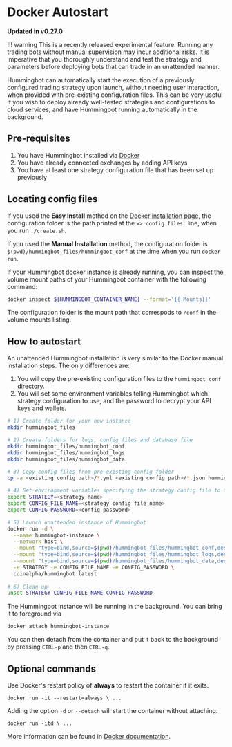 # Docker Autostart

**Updated in v0.27.0**

!!! warning
    This is a recently released experimental feature. Running any trading bots without manual supervision may incur additional risks. It is imperative that you thoroughly understand and test the strategy and parameters before deploying bots that can trade in an unattended manner.

Hummingbot can automatically start the execution of a previously configured trading strategy upon launch, without needing user interaction, when provided with pre-existing configuration files. This can be very useful if you wish to deploy already well-tested strategies and configurations to cloud services, and have Hummingbot running automatically in the background.


## Pre-requisites

1. You have Hummingbot installed via [Docker](/installation/docker/linux)
2. You have already connected exchanges by adding API keys
3. You have at least one strategy configuration file that has been set up previously

## Locating config files

If you used the **Easy Install** method on the [Docker installation page](/installation/docker/linux), the configuration folder is the path printed at the `=> config files:` line, when you run `./create.sh`.

If you used the **Manual Installation** method, the configuration folder is `$(pwd)/hummingbot_files/hummingbot_conf` at the time when you run `docker run`.

If your Hummingbot docker instance is already running, you can inspect the volume mount paths of your Hummingbot container with the following command:

```bash
docker inspect ${HUMMINGBOT_CONTAINER_NAME} --format='{{.Mounts}}'
```

The configuration folder is the mount path that correspods to `/conf` in the volume mounts listing.


## How to autostart

An unattended Hummingbot installation is very similar to the Docker manual installation steps. The only differences are:

 1. You will copy the pre-existing configuration files to the `hummingbot_conf` directory.
 2. You will set some environment variables telling Hummingbot which strategy configuration to use, and the password to decrypt your API keys and wallets.

```bash
# 1) Create folder for your new instance
mkdir hummingbot_files

# 2) Create folders for logs, config files and database file
mkdir hummingbot_files/hummingbot_conf
mkdir hummingbot_files/hummingbot_logs
mkdir hummingbot_files/hummingbot_data

# 3) Copy config files from pre-existing config folder
cp -a <existing config path>/*.yml <existing config path>/*.json hummingbot_files/hummingbot_conf/

# 4) Set environment variables specifying the strategy config file to use, and the decryption password
export STRATEGY=<strategy name>
export CONFIG_FILE_NAME=<strategy config file name>
export CONFIG_PASSWORD=<config password>

# 5) Launch unattended instance of Hummingbot
docker run -d \
  --name hummingbot-instance \
  --network host \
  --mount "type=bind,source=$(pwd)/hummingbot_files/hummingbot_conf,destination=/conf/" \
  --mount "type=bind,source=$(pwd)/hummingbot_files/hummingbot_logs,destination=/logs/" \
  --mount "type=bind,source=$(pwd)/hummingbot_files/hummingbot_data,destination=/data/" \
  -e STRATEGY -e CONFIG_FILE_NAME -e CONFIG_PASSWORD \
  coinalpha/hummingbot:latest
  
# 6) Clean up
unset STRATEGY CONFIG_FILE_NAME CONFIG_PASSWORD
```

The Hummingbot instance will be running in the background. You can bring it to foreground via

```bash
docker attach hummingbot-instance
```

You can then detach from the container and put it back to the background by pressing `CTRL-p` and then `CTRL-q`.

## Optional commands

Use Docker's restart policy of **always** to restart the container if it exits.

```
docker run -it --restart=always \ ...
```

Adding the option `-d` or `--detach` will start the container without attaching.

```
docker run -itd \ ...
```

More information can be found in [Docker documentation](https://docs.docker.com/engine/reference/commandline/run/).
